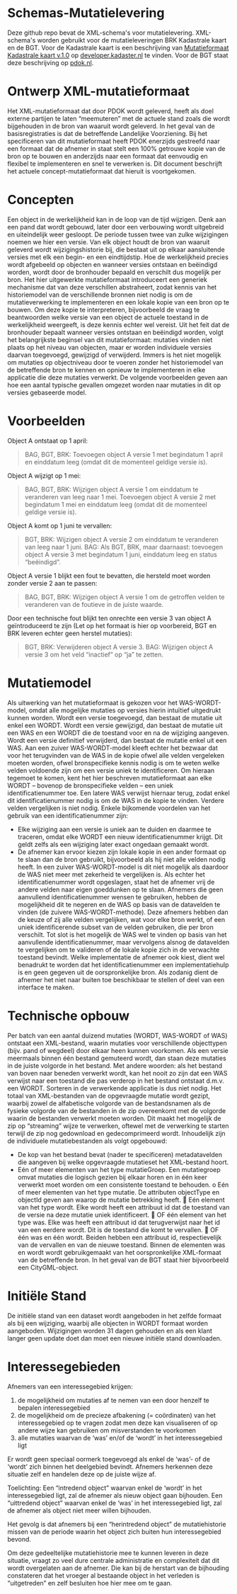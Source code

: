 # Schemas-Mutatielevering
Deze github repo bevat de XML-schema's voor mutatielevering.
XML-schema's worden gebruikt voor de mutatieleveringen BRK Kadastrale kaart en de BGT. Voor de Kadastrale kaart is een beschrijving van [Mutatieformaat Kadastrale kaart v.1.0](https://developer.kadaster.nl//schemas/brkkadastralekaart/v20190501/Mutatieformaat%20Kadastrale%20kaart%20v.1.0.pdf) op [developer.kadaster.nl](https://developer.kadaster.nl/schemas) te vinden. Voor de BGT staat deze beschrijving op [pdok.nl](https://www.pdok.nl/bgt-mutatie). 

# Ontwerp XML-mutatieformaat
Het XML-mutatieformaat dat door PDOK wordt geleverd, heeft als doel externe partijen te laten “meemuteren” met de actuele stand zoals die wordt bijgehouden in de bron van waaruit wordt geleverd. In het geval van de basisregistraties is dat de betreffende Landelijke Voorziening.
Bij het specificeren van dit mutatieformaat heeft PDOK enerzijds gestreefd naar een formaat dat de afnemer in staat stelt een 100% getrouwe kopie van de bron op te bouwen en anderzijds naar een formaat dat eenvoudig en flexibel te implementeren en snel te verwerken is. Dit document beschrijft het actuele concept-mutatieformaat dat hieruit is voortgekomen.

# Concepten
Een object in de werkelijkheid kan in de loop van de tijd wijzigen. Denk aan een pand dat wordt gebouwd, later door een verbouwing wordt uitgebreid en uiteindelijk weer gesloopt. De periode tussen twee van zulke wijzigingen noemen we hier een versie. Van elk object houdt de bron van waaruit geleverd wordt wijzigingshistorie bij, die bestaat uit op elkaar aansluitende versies met elk een begin- en een eindtijdstip. Hoe de werkelijkheid precies wordt afgebeeld op objecten en wanneer versies ontstaan en beëindigd worden, wordt door de bronhouder bepaald en verschilt dus mogelijk per bron.
Het hier uitgewerkte mutatieformaat introduceert een generiek mechanisme dat van deze verschillen abstraheert, zodat kennis van het historiemodel van de verschillende bronnen niet nodig is om de mutatieverwerking te implementeren en een lokale kopie van een bron op te bouwen. Om deze kopie te interpreteren, bijvoorbeeld de vraag te beantwoorden welke versie van een object de actuele toestand in de werkelijkheid weergeeft, is deze kennis echter wel vereist.
Uit het feit dat de bronhouder bepaalt wanneer versies ontstaan en beëindigd worden, volgt het belangrijkste beginsel van dit mutatieformaat: mutaties vinden niet plaats op het niveau van objecten, maar er worden individuele versies daarvan toegevoegd, gewijzigd of verwijderd. Immers is het niet mogelijk om mutaties op objectniveau door te voeren zonder het historiemodel van de betreffende bron te kennen en opnieuw te implementeren in elke applicatie die deze mutaties verwerkt. De volgende voorbeelden geven aan hoe een aantal typische gevallen omgezet worden naar mutaties in dit op versies gebaseerde model.

# Voorbeelden
 Object A ontstaat op 1 april:

>BAG, BGT, BRK: Toevoegen object A versie 1 met begindatum 1 april en einddatum leeg (omdat dit de momenteel geldige versie is).

Object A wijzigt op 1 mei:

>BAG, BGT, BRK: Wijzigen object A versie 1 om einddatum te veranderen van leeg naar 1 mei. Toevoegen object A versie 2 met begindatum 1 mei en einddatum leeg (omdat dit de momenteel geldige versie is).

Object A komt op 1 juni te vervallen:

>BGT, BRK: Wijzigen object A versie 2 om einddatum te veranderen van leeg naar 1 juni.
BAG: Als BGT, BRK, maar daarnaast: toevoegen object A versie 3 met begindatum 1 juni, einddatum leeg en status “beëindigd”.

Object A versie 1 blijkt een fout te bevatten, die hersteld moet worden zonder versie 2 aan te passen:

>BAG, BGT, BRK: Wijzigen object A versie 1 om de getroffen velden te veranderen van de foutieve in de juiste waarde.

Door een technische fout blijkt ten onrechte een versie 3 van object A geïntroduceerd te zijn (Let op het formaat is hier op voorbereid, BGT en BRK leveren echter geen herstel mutaties):

>BGT, BRK: Verwijderen object A versie 3.
BAG: Wijzigen object A versie 3 om het veld “inactief” op “ja” te zetten.

# Mutatiemodel
Als uitwerking van het mutatieformaat is gekozen voor het WAS-WORDT-model, omdat alle mogelijke mutaties op versies hierin intuïtief uitgedrukt kunnen worden. Wordt een versie toegevoegd, dan bestaat de mutatie uit enkel een WORDT. Wordt een versie gewijzigd, dan bestaat de mutatie uit een WAS en een WORDT die de toestand voor en na de wijziging aangeven. Wordt een versie definitief verwijderd, dan bestaat de mutatie enkel uit een WAS.
Aan een zuiver WAS-WORDT-model kleeft echter het bezwaar dat voor het terugvinden van de WAS in de kopie ofwel alle velden vergeleken moeten worden, ofwel bronspecifieke kennis nodig is om te weten welke velden voldoende zijn om een versie uniek te identificeren. Om hieraan tegemoet te komen, kent het hier beschreven mutatieformaat aan elke WORDT – bovenop de bronspecifieke velden – een uniek identificatienummer toe. Een latere WAS verwijst hiernaar terug, zodat enkel dit identificatienummer nodig is om de WAS in de kopie te vinden. Verdere velden vergelijken is niet nodig. Enkele bijkomende voordelen van het gebruik van een identificatienummer zijn:
-	Elke wijziging aan een versie is uniek aan te duiden en daarmee te traceren, omdat elke WORDT een nieuw identificatienummer krijgt. Dit geldt zelfs als een wijziging later exact ongedaan gemaakt wordt.
-	De afnemer kan ervoor kiezen zijn lokale kopie in een ander formaat op te slaan dan de bron gebruikt, bijvoorbeeld als hij niet alle velden nodig heeft. In een zuiver WAS-WORDT-model is dit niet mogelijk als daardoor de WAS niet meer met zekerheid te vergelijken is. Als echter het identificatienummer wordt opgeslagen, staat het de afnemer vrij de andere velden naar eigen goeddunken op te slaan.
Afnemers die geen aanvullend identificatienummer wensen te gebruiken, hebben de mogelijkheid dit te negeren en de WAS op basis van de datavelden te vinden (de zuivere WAS-WORDT-methode). Deze afnemers hebben dan de keuze of zij alle velden vergelijken, wat voor elke bron werkt, of een uniek identificerende subset van de velden gebruiken, die per bron verschilt. Tot slot is het mogelijk de WAS wel te vinden op basis van het aanvullende identificatienummer, maar vervolgens alsnog de datavelden te vergelijken om te valideren of de lokale kopie zich in de verwachte toestand bevindt.
Welke implementatie de afnemer ook kiest, dient wel benadrukt te worden dat het identificatienummer een implementatiehulp is en geen gegeven uit de oorspronkelijke bron. Als zodanig dient de afnemer het niet naar buiten toe beschikbaar te stellen of deel van een interface te maken.

# Technische opbouw
Per batch van een aantal duizend mutaties (WORDT, WAS-WORDT of WAS) ontstaat een XML-bestand, waarin mutaties voor verschillende objecttypen (bijv. pand of wegdeel) door elkaar heen kunnen voorkomen.
Als een versie meermaals binnen één bestand gemuteerd wordt, dan staan deze mutaties in de juiste volgorde in het bestand. Met andere woorden: als het bestand van boven naar beneden verwerkt wordt, kan het nooit zo zijn dat een WAS verwijst naar een toestand die pas verderop in het bestand ontstaat d.m.v. een WORDT. Sorteren in de verwerkende applicatie is dus niet nodig.
Het totaal van XML-bestanden van de opgevraagde mutatie wordt gezipt, waarbij zowel de alfabetische volgorde van de bestandsnamen als de fysieke volgorde van de bestanden in de zip overeenkomt met de volgorde waarin de bestanden verwerkt moeten worden. Dit maakt het mogelijk de zip op “streaming” wijze te verwerken, oftewel met de verwerking te starten terwijl de zip nog gedownload en gedecomprimeerd wordt.
Inhoudelijk zijn de individuele mutatiebestanden als volgt opgebouwd:
-	De kop van het bestand bevat (nader te specificeren) metadatavelden die aangeven bij welke opgevraagde mutatieset het XML-bestand hoort.
-	Eén of meer elementen van het type mutatieGroep. Een mutatiegroep omvat mutaties die logisch gezien bij elkaar horen en in één keer verwerkt moet worden om een consistente toestand te behouden.
o	Eén of meer elementen van het type mutatie. De attributen objectType en objectId geven aan waarop de mutatie betrekking heeft.
	Eén element van het type wordt. Elke wordt heeft een attribuut id dat de toestand van de versie na deze mutatie uniek identificeert.
	OF één element van het type was. Elke was heeft een attribuut id dat terugverwijst naar het id van een eerdere wordt. Dit is de toestand die komt te vervallen.
	OF één was en één wordt. Beiden hebben een attribuut id, respectievelijk van de vervallen en van de nieuwe toestand.
Binnen de elementen was en wordt wordt gebruikgemaakt van het oorspronkelijke XML-formaat van de betreffende bron. In het geval van de BGT staat hier bijvoorbeeld een CityGML-object.

# Initiële Stand
De initiële stand van een dataset wordt aangeboden in het zelfde formaat als bij een wijziging, waarbij alle objecten in WORDT formaat worden aangeboden. Wijzigingen worden 31 dagen gehouden en als een klant langer geen update doet dan moet een nieuwe initiële stand downloaden.

# Interessegebieden
Afnemers van een interessegebied krijgen:
 
1.	de mogelijkheid om mutaties af te nemen van een door henzelf te bepalen interessegebied
2.	de mogelijkheid om de precieze afbakening (= coördinaten) van het interessegebied op te vragen zodat men deze kan visualiseren of op andere wijze kan gebruiken om misverstanden te voorkomen 
3.	alle mutaties waarvan de ‘was’ en/of de ‘wordt’ in het interessegebied ligt

Er wordt geen speciaal oormerk toegevoegd als enkel de ‘was’- of de ‘wordt’ zich binnen het deelgebied bevindt. Afnemers herkennen deze situatie zelf en handelen deze op de juiste wijze af.

Toelichting:
Een “intredend object” waarvan enkel de ‘wordt’ in het interessegebied ligt, zal de afnemer als nieuw object gaan bijhouden.
Een “uittredend object” waarvan enkel de ‘was’ in het interessegebied ligt, zal de afnemer als object niet meer willen bijhouden.

Het gevolg is dat afnemers bij een “herintredend object” de mutatiehistorie missen van de periode waarin het object zich buiten hun interessegebied bevond. 

Om deze gedeeltelijke mutatiehistorie mee te kunnen leveren in deze situatie, vraagt zo veel dure centrale administratie en complexiteit dat dit wordt overgelaten aan de afnemer. Die kan bij de herstart van de bijhouding constateren dat het vroeger al bestaande object in het verleden is “uitgetreden” en zelf besluiten hoe hier mee om te gaan.
